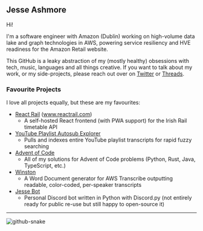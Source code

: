 ## Jesse Ashmore

Hi!

I'm a software engineer with Amazon (Dublin) working on high-volume data lake and graph technologies in AWS, powering service resiliency and HVE readiness for the Amazon Retail website.

This GitHub is a leaky abstraction of my (mostly healthy) obsessions with tech, music, languages and all things creative. If you want to talk about my work, or my side-projects, please reach out over on [Twitter](https://twitter.com/JeeZeh) or [Threads](https://www.threads.net/@jesse_ashmore).

### Favourite Projects

I love all projects equally, but these are my favourites:
- [React Rail](https://github.com/JeeZeh/react-irish-rail) (www.reactrail.com)
  - A self-hosted React frontend (with PWA support) for the Irish Rail timetable API
- [YouTube Playlist Autosub Explorer](https://github.com/JeeZeh/youtube-playlist-autosub-explorer)
  - Pulls and indexes entire YouTube playlist transcripts for rapid fuzzy searching
- [Advent of Code](https://github.com/JeeZeh/advent-of-code)
  - All of my solutions for Advent of Code problems (Python, Rust, Java, TypeScript, etc.)
- [Winston](https://github.com/JeeZeh/winston)
  - A Word Document generator for AWS Transcribe outputting readable, color-coded, per-speaker transcripts
- [Jesse Bot](https://github.com/JeeZeh/jesse-bot)
  - Personal Discord bot written in Python with Discord.py (not entirely ready for public re-use but still happy to open-source it)

---

<picture>
  <source media="(prefers-color-scheme: dark)" srcset="https://github.com/JeeZeh/.github/blob/output/github-contribution-grid-snake-dark.svg" />
  <source media="(prefers-color-scheme: light)" srcset="https://github.com/JeeZeh/.github/blob/output/github-contribution-grid-snake.svg" />
  <img alt="github-snake" src="github-snake.svg" />
</picture>
